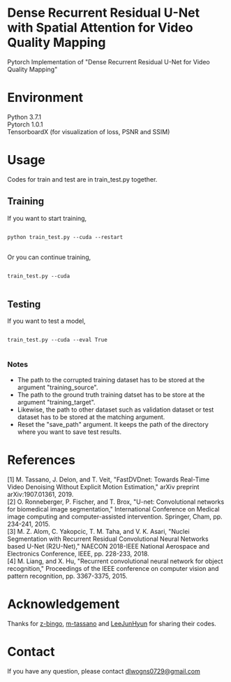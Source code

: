 # Dense Recurrent Residual U-Net with Spatial Attention for Video Quality Mapping
Pytorch Implementation of "Dense Recurrent Residual U-Net for Video Quality Mapping"

# Environment
Python 3.7.1\
Pytorch 1.0.1\
TensorboardX (for visualization of loss, PSNR and SSIM)

# Usage
Codes for train and test are in train_test.py together.

## Training
If you want to start training,
<pre>
<code>
python train_test.py --cuda --restart
</code>
</pre>

Or you can continue training,
<pre>
<code>
train_test.py --cuda
</code>
</pre>

## Testing
If you want to test a model,
<pre>
<code>
train_test.py --cuda --eval True
</code>
</pre>

### Notes
- The path to the corrupted training dataset has to be stored at the argument "training_source".
- The path to the ground truth training datset has to be store at the argument "training_target".
- Likewise, the path to other dataset such as validation dataset or test dataset has to be stored at the matching argument.
- Reset the "save_path" argument. It keeps the path of the directory where you want to save test results.

# References
[1] M. Tassano, J. Delon, and T. Veit, "FastDVDnet: Towards Real-Time Video Denoising Without Explicit Motion Estimation," arXiv preprint arXiv:1907.01361, 2019.\
[2] O. Ronneberger, P. Fischer, and T. Brox, "U-net: Convolutional networks for biomedical image segmentation," International Conference on Medical image computing and computer-assisted intervention. Springer, Cham, pp. 234-241, 2015.\
[3] M. Z. Alom, C. Yakopcic, T. M. Taha, and V. K. Asari, "Nuclei Segmentation with Recurrent Residual Convolutional Neural Networks based U-Net (R2U-Net)," NAECON 2018-IEEE National Aerospace and Electronics Conference, IEEE, pp. 228-233, 2018.\
[4] M. Liang, and X. Hu, "Recurrent convolutional neural network for object recognition," Proceedings of the IEEE conference on computer vision and pattern recognition, pp. 3367-3375, 2015.

# Acknowledgement
Thanks for [z-bingo](https://github.com/z-bingo/FastDVDNet), [m-tassano](https://github.com/m-tassano/fastdvdnet) and [LeeJunHyun](https://github.com/LeeJunHyun/Image_Segmentation) for sharing their codes.

# Contact
If you have any question, please contact dlwogns0729@gmail.com
